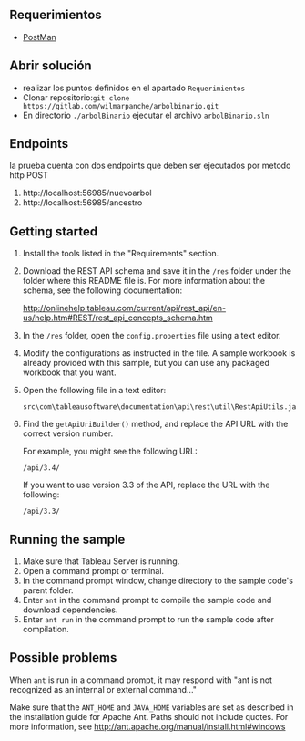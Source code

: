 ## Requerimientos
* [PostMan](https://www.getpostman.com/downloads)

## Abrir solución
* realizar los puntos definidos en el apartado  ``Requerimientos``
* Clonar repositorio:```git clone https://gitlab.com/wilmarpanche/arbolbinario.git```
* En directorio ``./arbolBinario`` ejecutar el archivo ``arbolBinario.sln``

## Endpoints

la prueba cuenta con dos endpoints que deben ser ejecutados por metodo http POST 
1. http://localhost:56985/nuevoarbol
1. http://localhost:56985/ancestro

## Getting started

1. Install the tools listed in the "Requirements" section.
1. Download the REST API schema and save it in the `/res` folder under the folder where this README file is. For more information about the schema, see the following documentation:

   <http://onlinehelp.tableau.com/current/api/rest_api/en-us/help.htm#REST/rest_api_concepts_schema.htm>

1. In the `/res` folder, open the `config.properties` file using a text editor.
1. Modify the configurations as instructed in the file. A sample workbook is already provided with this sample, but you can use any packaged workbook that you want.
1. Open the following file in a text editor:

   ```
   src\com\tableausoftware\documentation\api\rest\util\RestApiUtils.java
   ```

1. Find the `getApiUriBuilder()` method, and replace the API URL with the correct version number.

   For example, you might see the following URL:

   ```
   /api/3.4/
   ```

   If you want to use version 3.3 of the API, replace the URL with the following:

   ```
   /api/3.3/
   ```

## Running the sample

1. Make sure that Tableau Server is running.
1. Open a command prompt or terminal.
1. In the command prompt window, change directory to the sample code's parent folder.
1. Enter `ant` in the command prompt to compile the sample code and download dependencies.
1. Enter `ant run` in the command prompt to run the sample code after compilation.

## Possible problems

When `ant` is run in a command prompt, it may respond with "ant is not recognized as an internal or external command..."

Make sure that the `ANT_HOME` and `JAVA_HOME` variables are set as described in the installation guide for Apache Ant. Paths should not include quotes.
For more information, see <http://ant.apache.org/manual/install.html#windows>
